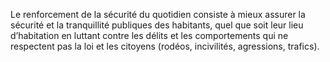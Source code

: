 <p>
  <span id="brief">
    Le renforcement de la sécurité du quotidien consiste à mieux assurer la sécurité et la tranquillité publiques des habitants, quel que soit leur lieu d’habitation en luttant contre les délits et les comportements qui ne respectent pas la loi et les citoyens (rodéos, incivilités, agressions, trafics). 
  </span>
</p>
